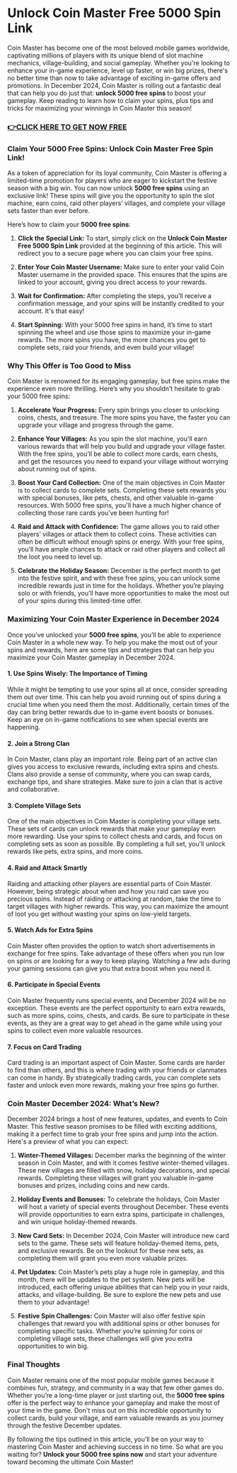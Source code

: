 # Unlock Coin Master Free 5000 Spin Link

Coin Master has become one of the most beloved mobile games worldwide, captivating millions of players with its unique blend of slot machine mechanics, village-building, and social gameplay. Whether you're looking to enhance your in-game experience, level up faster, or win big prizes, there's no better time than now to take advantage of exciting in-game offers and promotions. In December 2024, Coin Master is rolling out a fantastic deal that can help you do just that: **unlock 5000 free spins** to boost your gameplay. Keep reading to learn how to claim your spins, plus tips and tricks for maximizing your winnings in Coin Master this season!

### [👉CLICK HERE TO GET NOW FREE](https://jackmarkjr.github.io/spins/)

### **Claim Your 5000 Free Spins: Unlock Coin Master Free Spin Link!**

As a token of appreciation for its loyal community, Coin Master is offering a limited-time promotion for players who are eager to kickstart the festive season with a big win. You can now unlock **5000 free spins** using an exclusive link! These spins will give you the opportunity to spin the slot machine, earn coins, raid other players’ villages, and complete your village sets faster than ever before.

Here’s how to claim your **5000 free spins**:

1. **Click the Special Link:** To start, simply click on the **Unlock Coin Master Free 5000 Spin Link** provided at the beginning of this article. This will redirect you to a secure page where you can claim your free spins.
   
2. **Enter Your Coin Master Username:** Make sure to enter your valid Coin Master username in the provided space. This ensures that the spins are linked to your account, giving you direct access to your rewards.

3. **Wait for Confirmation:** After completing the steps, you’ll receive a confirmation message, and your spins will be instantly credited to your account. It's that easy!

4. **Start Spinning:** With your 5000 free spins in hand, it’s time to start spinning the wheel and use those spins to maximize your in-game rewards. The more spins you have, the more chances you get to complete sets, raid your friends, and even build your village!

### **Why This Offer is Too Good to Miss**

Coin Master is renowned for its engaging gameplay, but free spins make the experience even more thrilling. Here’s why you shouldn’t hesitate to grab your 5000 free spins:

1. **Accelerate Your Progress:** Every spin brings you closer to unlocking coins, chests, and treasure. The more spins you have, the faster you can upgrade your village and progress through the game.

2. **Enhance Your Villages:** As you spin the slot machine, you'll earn various rewards that will help you build and upgrade your village faster. With the free spins, you’ll be able to collect more cards, earn chests, and get the resources you need to expand your village without worrying about running out of spins.

3. **Boost Your Card Collection:** One of the main objectives in Coin Master is to collect cards to complete sets. Completing these sets rewards you with special bonuses, like pets, chests, and other valuable in-game resources. With 5000 free spins, you'll have a much higher chance of collecting those rare cards you’ve been hunting for!

4. **Raid and Attack with Confidence:** The game allows you to raid other players’ villages or attack them to collect coins. These activities can often be difficult without enough spins or energy. With your free spins, you’ll have ample chances to attack or raid other players and collect all the loot you need to level up.

5. **Celebrate the Holiday Season:** December is the perfect month to get into the festive spirit, and with these free spins, you can unlock some incredible rewards just in time for the holidays. Whether you’re playing solo or with friends, you’ll have more opportunities to make the most out of your spins during this limited-time offer.

### **Maximizing Your Coin Master Experience in December 2024**

Once you’ve unlocked your **5000 free spins**, you’ll be able to experience Coin Master in a whole new way. To help you make the most out of your spins and rewards, here are some tips and strategies that can help you maximize your Coin Master gameplay in December 2024.

#### 1. **Use Spins Wisely: The Importance of Timing**

While it might be tempting to use your spins all at once, consider spreading them out over time. This can help you avoid running out of spins during a crucial time when you need them the most. Additionally, certain times of the day can bring better rewards due to in-game event boosts or bonuses. Keep an eye on in-game notifications to see when special events are happening.

#### 2. **Join a Strong Clan**

In Coin Master, clans play an important role. Being part of an active clan gives you access to exclusive rewards, including extra spins and chests. Clans also provide a sense of community, where you can swap cards, exchange tips, and share strategies. Make sure to join a clan that is active and collaborative.

#### 3. **Complete Village Sets**

One of the main objectives in Coin Master is completing your village sets. These sets of cards can unlock rewards that make your gameplay even more rewarding. Use your spins to collect chests and cards, and focus on completing sets as soon as possible. By completing a full set, you'll unlock rewards like pets, extra spins, and more coins.

#### 4. **Raid and Attack Smartly**

Raiding and attacking other players are essential parts of Coin Master. However, being strategic about when and how you raid can save you precious spins. Instead of raiding or attacking at random, take the time to target villages with higher rewards. This way, you can maximize the amount of loot you get without wasting your spins on low-yield targets.

#### 5. **Watch Ads for Extra Spins**

Coin Master often provides the option to watch short advertisements in exchange for free spins. Take advantage of these offers when you run low on spins or are looking for a way to keep playing. Watching a few ads during your gaming sessions can give you that extra boost when you need it.

#### 6. **Participate in Special Events**

Coin Master frequently runs special events, and December 2024 will be no exception. These events are the perfect opportunity to earn extra rewards, such as more spins, coins, chests, and cards. Be sure to participate in these events, as they are a great way to get ahead in the game while using your spins to collect even more valuable resources.

#### 7. **Focus on Card Trading**

Card trading is an important aspect of Coin Master. Some cards are harder to find than others, and this is where trading with your friends or clanmates can come in handy. By strategically trading cards, you can complete sets faster and unlock even more rewards, making your free spins go further.

### **Coin Master December 2024: What’s New?**

December 2024 brings a host of new features, updates, and events to Coin Master. This festive season promises to be filled with exciting additions, making it a perfect time to grab your free spins and jump into the action. Here's a preview of what you can expect:

1. **Winter-Themed Villages:** December marks the beginning of the winter season in Coin Master, and with it comes festive winter-themed villages. These new villages are filled with snow, holiday decorations, and special rewards. Completing these villages will grant you valuable in-game bonuses and prizes, including coins and new cards.

2. **Holiday Events and Bonuses:** To celebrate the holidays, Coin Master will host a variety of special events throughout December. These events will provide opportunities to earn extra spins, participate in challenges, and win unique holiday-themed rewards.

3. **New Card Sets:** In December 2024, Coin Master will introduce new card sets to the game. These sets will feature holiday-themed items, pets, and exclusive rewards. Be on the lookout for these new sets, as completing them will grant you even more valuable prizes.

4. **Pet Updates:** Coin Master’s pets play a huge role in gameplay, and this month, there will be updates to the pet system. New pets will be introduced, each offering unique abilities that can help you in your raids, attacks, and village-building. Be sure to explore the new pets and use them to your advantage!

5. **Festive Spin Challenges:** Coin Master will also offer festive spin challenges that reward you with additional spins or other bonuses for completing specific tasks. Whether you’re spinning for coins or completing village sets, these challenges will give you extra opportunities to win big.

### **Final Thoughts**

Coin Master remains one of the most popular mobile games because it combines fun, strategy, and community in a way that few other games do. Whether you’re a long-time player or just starting out, the **5000 free spins** offer is the perfect way to enhance your gameplay and make the most of your time in the game. Don't miss out on this incredible opportunity to collect cards, build your village, and earn valuable rewards as you journey through the festive December updates.

By following the tips outlined in this article, you’ll be on your way to mastering Coin Master and achieving success in no time. So what are you waiting for? **Unlock your 5000 free spins now** and start your adventure toward becoming the ultimate Coin Master!
